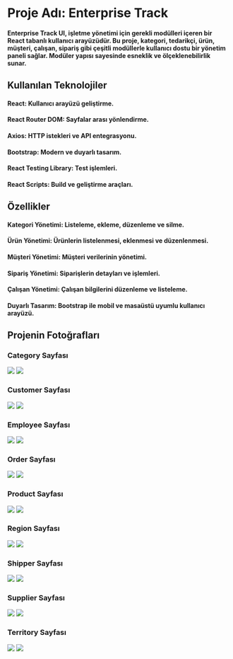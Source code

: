 # Proje Adı: Enterprise Track
#### Enterprise Track UI, işletme yönetimi için gerekli modülleri içeren bir React tabanlı kullanıcı arayüzüdür. Bu proje, kategori, tedarikçi, ürün, müşteri, çalışan, sipariş gibi çeşitli modüllerle kullanıcı dostu bir yönetim paneli sağlar. Modüler yapısı sayesinde esneklik ve ölçeklenebilirlik sunar.

## Kullanılan Teknolojiler
#### React: Kullanıcı arayüzü geliştirme.
#### React Router DOM: Sayfalar arası yönlendirme.
#### Axios: HTTP istekleri ve API entegrasyonu.
#### Bootstrap: Modern ve duyarlı tasarım.
#### React Testing Library: Test işlemleri.
#### React Scripts: Build ve geliştirme araçları.

## Özellikler
#### Kategori Yönetimi: Listeleme, ekleme, düzenleme ve silme.
#### Ürün Yönetimi: Ürünlerin listelenmesi, eklenmesi ve düzenlenmesi.
#### Müşteri Yönetimi: Müşteri verilerinin yönetimi.
#### Sipariş Yönetimi: Siparişlerin detayları ve işlemleri.
#### Çalışan Yönetimi: Çalışan bilgilerini düzenleme ve listeleme.
#### Duyarlı Tasarım: Bootstrap ile mobil ve masaüstü uyumlu kullanıcı arayüzü.

## Projenin Fotoğrafları

### Category Sayfası
![](https://github.com/ynskrc23/enterprise-track-ui/blob/master/image/categorylist.PNG)
![](https://github.com/ynskrc23/enterprise-track-ui/blob/master/image/categoryadd.PNG)

### Customer Sayfası
![](https://github.com/ynskrc23/enterprise-track-ui/blob/master/image/customerlist.PNG)
![](https://github.com/ynskrc23/enterprise-track-ui/blob/master/image/customeradd.PNG)

### Employee Sayfası
![](https://github.com/ynskrc23/enterprise-track-ui/blob/master/image/employeelist.PNG)
![](https://github.com/ynskrc23/enterprise-track-ui/blob/master/image/employeeadd.PNG)

### Order Sayfası
![](https://github.com/ynskrc23/enterprise-track-ui/blob/master/image/orderlist.PNG)
![](https://github.com/ynskrc23/enterprise-track-ui/blob/master/image/orderadd.PNG)

### Product Sayfası
![](https://github.com/ynskrc23/enterprise-track-ui/blob/master/image/productlist.PNG)
![](https://github.com/ynskrc23/enterprise-track-ui/blob/master/image/productadd.PNG)

### Region Sayfası
![](https://github.com/ynskrc23/enterprise-track-ui/blob/master/image/regionlist.PNG)
![](https://github.com/ynskrc23/enterprise-track-ui/blob/master/image/regionadd.PNG)

### Shipper Sayfası
![](https://github.com/ynskrc23/enterprise-track-ui/blob/master/image/shipperlist.PNG)
![](https://github.com/ynskrc23/enterprise-track-ui/blob/master/image/shipperadd.PNG)

### Supplier Sayfası
![](https://github.com/ynskrc23/enterprise-track-ui/blob/master/image/supplierlist.PNG)
![](https://github.com/ynskrc23/enterprise-track-ui/blob/master/image/supplieradd.PNG)

### Territory Sayfası
![](https://github.com/ynskrc23/enterprise-track-ui/blob/master/image/territorylist.PNG)
![](https://github.com/ynskrc23/enterprise-track-ui/blob/master/image/territoryadd.PNG)
